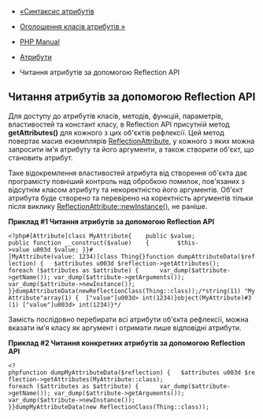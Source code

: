 - [«Синтаксис атрибутів](language.attributes.syntax.md)
- [Оголошення класів атрибутів »](language.attributes.classes.md)

- [PHP Manual](index.md)
- [Атрибути](language.attributes.md)
- Читання атрибутів за допомогою Reflection API

## Читання атрибутів за допомогою Reflection API

Для доступу до атрибутів класів, методів, функцій, параметрів, властивостей та
констант класу, в Reflection API присутній метод **getAttributes()**
для кожного з цих об'єктів рефлексії. Цей метод повертає
масив екземплярів
[ReflectionAttribute](class.reflectionattribute.md), у кожного з
яких можна запросити ім'я атрибуту та його аргументи, а також створити
об'єкт, що становить атрибут.

Таке відокремлення властивостей атрибута від створення об'єкта дає
програмісту повніший контроль над обробкою помилок, пов'язаних з
відсутнім класом атрибуту та некоректністю його аргументів. Об'єкт
атрибута буде створено та перевірено на коректність аргументів тільки після
виклику
[ReflectionAttribute::newInstance()](reflectionattribute.newinstance.md),
не раніше.

**Приклад #1 Читання атрибутів за допомогою Reflection API**

` <?php#[Attribute]class MyAttribute{    public $value; public function __construct($value)    {        $this->value u003d $value; }}#[MyAttribute(value: 1234)]class Thing{}function dumpAttributeData($reflection) {   $attributes u003d $reflection->getAttributes(); foreach ($attributes as $attribute) {      var_dump($attribute->getName()); var_dump($attribute->getArguments()); var_dump($attribute->newInstance()); }}dumpAttributeData(newReflectionClass(Thing::class));/*string(11) "MyAttribute"array(1) {  ["value"]u003d> int(1234)}object(MyAttribute)#3 (1) ["value"]u003d> int(1234)}*/ `

Замість послідовно перебирати всі атрибути об'єкта
рефлексії, можна вказати ім'я класу як аргумент і отримати
лише відповідні атрибути.

**Приклад #2 Читання конкретних атрибутів за допомогою Reflection API**

` <?phpfunction dumpMyAttributeData($reflection) {   $attributes u003d $reflection->getAttributes(MyAttribute::class); foreach ($attributes as $attribute) {      var_dump($attribute->getName()); var_dump($attribute->getArguments()); var_dump($attribute->newInstance()); }}dumpMyAttributeData(new ReflectionClass(Thing::class)); `
